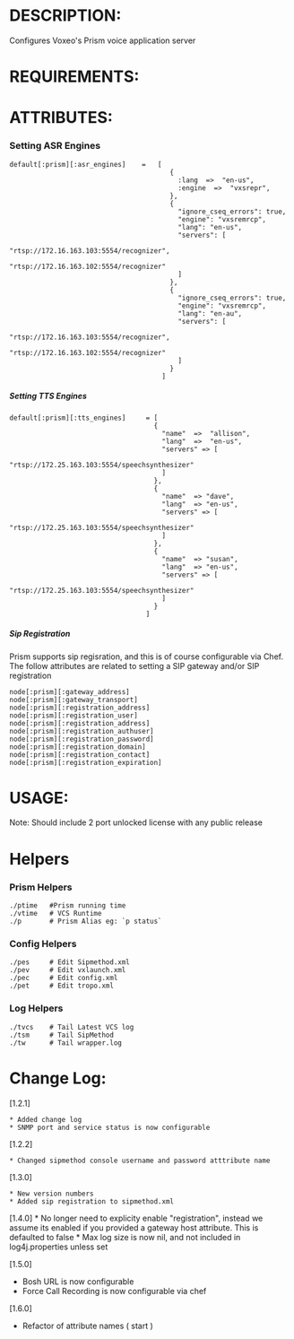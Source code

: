 # DESCRIPTION:
  Configures Voxeo's Prism voice application server

# REQUIREMENTS:

# ATTRIBUTES:


### Setting ASR Engines

    default[:prism][:asr_engines]    =   [
                                            {
                                              :lang  =>  "en-us",
                                              :engine  =>  "vxsrepr",
                                            },
                                            {
                                              "ignore_cseq_errors": true,
                                              "engine": "vxsremrcp",
                                              "lang": "en-us",
                                              "servers": [
                                                "rtsp://172.16.163.103:5554/recognizer",
                                                "rtsp://172.16.163.102:5554/recognizer"
                                              ]
                                            },
                                            {
                                              "ignore_cseq_errors": true,
                                              "engine": "vxsremrcp",
                                              "lang": "en-au",
                                              "servers": [
                                                "rtsp://172.16.163.103:5554/recognizer",
                                                "rtsp://172.16.163.102:5554/recognizer"
                                              ]
                                            }
                                          ]

##### Setting TTS Engines

    default[:prism][:tts_engines]     = [
                                        {
                                          "name"  =>  "allison",
                                          "lang"  =>  "en-us",
                                          "servers" => [
                                            "rtsp://172.25.163.103:5554/speechsynthesizer"
                                          ]
                                        },
                                        {
                                          "name"  => "dave",
                                          "lang"  => "en-us",
                                          "servers" => [
                                            "rtsp://172.25.163.103:5554/speechsynthesizer"
                                          ]
                                        },
                                        {
                                          "name"  => "susan",
                                          "lang"  => "en-us",
                                          "servers" => [
                                            "rtsp://172.25.163.103:5554/speechsynthesizer"
                                          ]
                                        }
                                      ]


##### Sip Registration

Prism supports sip regisration, and this is of course configurable via Chef.  The follow attributes are related to setting a SIP gateway and/or SIP registration

    node[:prism][:gateway_address]
    node[:prism][:gateway_transport]
    node[:prism][:registration_address]
    node[:prism][:registration_user]
    node[:prism][:registration_address]
    node[:prism][:registration_authuser]
    node[:prism][:registration_password]
    node[:prism][:registration_domain]
    node[:prism][:registration_contact]
    node[:prism][:registration_expiration]

# USAGE:

Note:  Should include 2 port unlocked license with any public release


# Helpers

### Prism Helpers
    ./ptime   #Prism running time
    ./vtime   # VCS Runtime
    ./p       # Prism Alias eg: `p status`

### Config Helpers
    ./pes     # Edit Sipmethod.xml
    ./pev     # Edit vxlaunch.xml
    ./pec     # Edit config.xml
    ./pet     # Edit tropo.xml

### Log Helpers
    ./tvcs    # Tail Latest VCS log
    ./tsm     # Tail SipMethod
    ./tw      # Tail wrapper.log


# Change Log:

[1.2.1]

    * Added change log
    * SNMP port and service status is now configurable

[1.2.2]

    * Changed sipmethod console username and password atttribute name

[1.3.0]

    * New version numbers
    * Added sip registration to sipmethod.xml

[1.4.0]
    * No longer need to explicity enable "registration", instead we assume its enabled if you provided a gateway host attribute.  This is defaulted to false
    * Max log size is now nil, and not included in log4j.properties unless set

[1.5.0]
   * Bosh URL is now configurable
   * Force Call Recording is now configurable via chef

[1.6.0]
   * Refactor of attribute names ( start )


